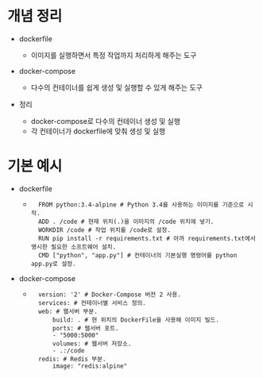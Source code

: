 
# 개념 정리

- dockerfile
    - 이미지를 실행하면서 특정 작업까지 처리하게 해주는 도구

- docker-compose
    - 다수의 컨테이너를 쉽게 생성 및 실행할 수 있게 해주는 도구

- 정리
    - docker-compose로 다수의 컨테이너 생성 및 실행
    - 각 컨테이너가 dockerfile에 맞춰 생성 및 실행

# 기본 예시

- dockerfile
    - ```
        FROM python:3.4-alpine # Python 3.4를 사용하는 이미지를 기준으로 시작.
        ADD . /code # 현재 위치(.)을 이미지의 /code 위치에 넣기.
        WORKDIR /code # 작업 위치를 /code로 설정.
        RUN pip install -r requirements.txt # 아까 requirements.txt에서 명시한 필요한 소프트웨어 설치.
        CMD ["python", "app.py"] # 컨테이너의 기본실행 명령어를 python app.py로 설정.
      ```

- docker-compose
    - ```
        version: '2' # Docker-Compose 버전 2 사용.
        services: # 컨테이너별 서비스 정의.
        web: # 웹서버 부분.
            build: . # 현 위치의 DockerFile을 사용해 이미지 빌드.
            ports: # 웹서버 포트.
            - "5000:5000"
            volumes: # 웹서버 저장소.
            - .:/code
        redis: # Redis 부분.
            image: "redis:alpine"
      ```